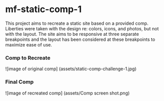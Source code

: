 # mf-static-comp-1

This project aims to recreate a static site based on a provided comp. Liberties were taken with the design re: colors, icons, and photos, but not with the layout. The site aims to be responsive at three separate breakpoints and the layout has been considered at these breakpoints to maximize ease of use.

### Comp to Recreate

![image of original comp]
(assets/static-comp-challenge-1.jpg)

### Final Comp
![image of recreated comp]
(assets/Comp screen shot.png)
